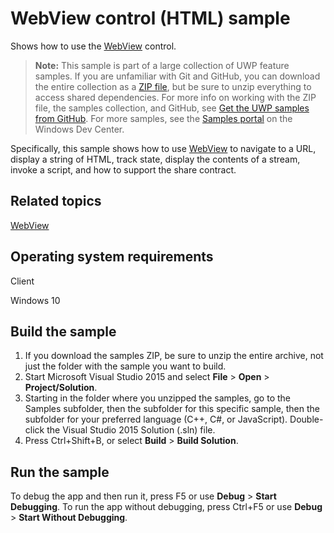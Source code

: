 ﻿<!---
  category: ControlsLayoutAndText
  samplefwlink: http://go.microsoft.com/fwlink/p/?LinkId=620624
--->

# WebView control (HTML) sample

Shows how to use the [WebView](http://msdn.microsoft.com/library/windows/apps/br227702) control. 

> **Note:** This sample is part of a large collection of UWP feature samples. 
> If you are unfamiliar with Git and GitHub, you can download the entire collection as a 
> [ZIP file](https://github.com/Microsoft/Windows-universal-samples/archive/master.zip), but be 
> sure to unzip everything to access shared dependencies. For more info on working with the ZIP file, 
> the samples collection, and GitHub, see [Get the UWP samples from GitHub](https://aka.ms/ovu2uq). 
> For more samples, see the [Samples portal](https://aka.ms/winsamples) on the Windows Dev Center. 

Specifically, this sample shows how to use [WebView](http://msdn.microsoft.com/library/windows/apps/br227702) to navigate to a URL, display a string of HTML, 
track state, display the contents of a stream, invoke a script, and how to support the share contract.

## Related topics

[WebView](http://msdn.microsoft.com/library/windows/apps/br227702)  

## Operating system requirements

Client

Windows 10

## Build the sample

1. If you download the samples ZIP, be sure to unzip the entire archive, not just the folder with the sample you want to build. 
2. Start Microsoft Visual Studio 2015 and select **File** \> **Open** \> **Project/Solution**.
3. Starting in the folder where you unzipped the samples, go to the Samples subfolder, then the subfolder for this specific sample, then the subfolder for your preferred language (C++, C#, or JavaScript). Double-click the Visual Studio 2015 Solution (.sln) file.
4. Press Ctrl+Shift+B, or select **Build** \> **Build Solution**.

## Run the sample

To debug the app and then run it, press F5 or use **Debug** \> **Start Debugging**. To run the app without debugging, press Ctrl+F5 or use **Debug** \> **Start Without Debugging**.

